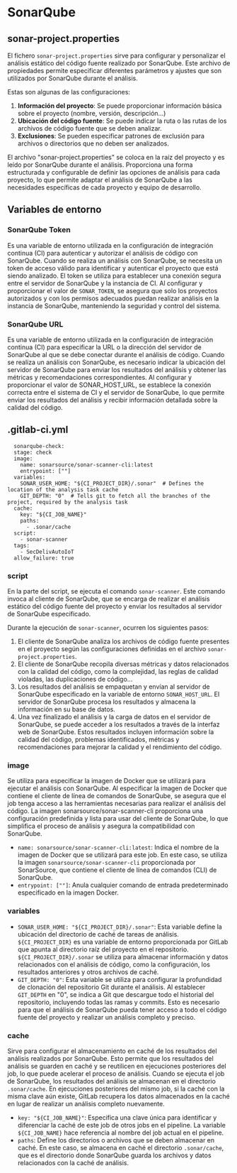 # SonarQube
## sonar-project.properties
El fichero `sonar-project.properties` sirve para configurar y personalizar el análisis estático del código fuente realizado por SonarQube. Este archivo de propiedades permite especificar diferentes parámetros y ajustes que son utilizados por SonarQube durante el análisis.

Estas son algunas de las configuraciones:
1. **Información del proyecto**: Se puede proporcionar información básica sobre el proyecto (nombre, versión, descripción...)
2. **Ubicación del código fuente**: Se puede indicar la ruta o las rutas de los archivos de código fuente que se deben analizar.
3. **Exclusiones**: Se pueden especificar patrones de exclusión para archivos o directorios que no deben ser analizados.

El archivo "sonar-project.properties" se coloca en la raíz del proyecto y es leído por SonarQube durante el análisis. Proporciona una forma estructurada y configurable de definir las opciones de análisis para cada proyecto, lo que permite adaptar el análisis de SonarQube a las necesidades específicas de cada proyecto y equipo de desarrollo.

## Variables de entorno
### SonarQube Token
Es una variable de entorno utilizada en la configuración de integración continua (CI) para autenticar y autorizar el análisis de código con SonarQube. Cuando se realiza un análisis con SonarQube, se necesita un token de acceso válido para identificar y autenticar el proyecto que está siendo analizado. El token se utiliza para establecer una conexión segura entre el servidor de SonarQube y la instancia de CI. Al configurar y proporcionar el valor de `SONAR_TOKEN`, se asegura que solo los proyectos autorizados y con los permisos adecuados puedan realizar análisis en la instancia de SonarQube, manteniendo la seguridad y control del sistema.

### SonarQube URL
Es una variable de entorno utilizada en la configuración de integración continua (CI) para especificar la URL o la dirección del servidor de SonarQube al que se debe conectar durante el análisis de código. Cuando se realiza un análisis con SonarQube, es necesario indicar la ubicación del servidor de SonarQube para enviar los resultados del análisis y obtener las métricas y recomendaciones correspondientes. Al configurar y proporcionar el valor de SONAR_HOST_URL, se establece la conexión correcta entre el sistema de CI y el servidor de SonarQube, lo que permite enviar los resultados del análisis y recibir información detallada sobre la calidad del código.

## .gitlab-ci.yml
```
  sonarqube-check:
  stage: check
  image: 
    name: sonarsource/sonar-scanner-cli:latest
    entrypoint: [""]
  variables:
    SONAR_USER_HOME: "${CI_PROJECT_DIR}/.sonar"  # Defines the location of the analysis task cache
    GIT_DEPTH: "0"  # Tells git to fetch all the branches of the project, required by the analysis task
  cache:
    key: "${CI_JOB_NAME}"
    paths:
      - .sonar/cache
  script: 
    - sonar-scanner
  tags:
    - SecDelivAutoIoT
  allow_failure: true
```

### script
En la parte del script, se ejecuta el comando `sonar-scanner`. Este comando invoca al cliente de SonarQube, que se encarga de realizar el análisis estático del código fuente del proyecto y enviar los resultados al servidor de SonarQube especificado.

Durante la ejecución de `sonar-scanner`, ocurren los siguientes pasos:
1. El cliente de SonarQube analiza los archivos de código fuente presentes en el proyecto según las configuraciones definidas en el archivo `sonar-project.properties`.
2. El cliente de SonarQube recopila diversas métricas y datos relacionados con la calidad del código, como la complejidad, las reglas de calidad violadas, las duplicaciones de código...
3. Los resultados del análisis se empaquetan y envían al servidor de SonarQube especificado en la variable de entorno `SONAR_HOST_URL`. El servidor de SonarQube procesa los resultados y almacena la información en su base de datos.
4. Una vez finalizado el análisis y la carga de datos en el servidor de SonarQube, se puede acceder a los resultados a través de la interfaz web de SonarQube. Estos resultados incluyen información sobre la calidad del código, problemas identificados, métricas y recomendaciones para mejorar la calidad y el rendimiento del código.

### image
Se utiliza para especificar la imagen de Docker que se utilizará para ejecutar el análisis con SonarQube. Al especificar la imagen de Docker que contiene el cliente de línea de comandos de SonarQube, se asegura que el job tenga acceso a las herramientas necesarias para realizar el análisis del código. La imagen sonarsource/sonar-scanner-cli proporciona una configuración predefinida y lista para usar del cliente de SonarQube, lo que simplifica el proceso de análisis y asegura la compatibilidad con SonarQube.
- `name: sonarsource/sonar-scanner-cli:latest`: Indica el nombre de la imagen de Docker que se utilizará para este job. En este caso, se utiliza la imagen `sonarsource/sonar-scanner-cli` proporcionada por SonarSource, que contiene el cliente de línea de comandos (CLI) de SonarQube.
- `entrypoint: [""]`:  Anula cualquier comando de entrada predeterminado especificado en la imagen Docker.

### variables
- `SONAR_USER_HOME: "${CI_PROJECT_DIR}/.sonar"`: Esta variable define la ubicación del directorio de caché de tareas de análisis. `${CI_PROJECT_DIR}` es una variable de entorno proporcionada por GitLab que apunta al directorio raíz del proyecto en el repositorio. `${CI_PROJECT_DIR}/.sonar` se utiliza para almacenar información y datos relacionados con el análisis de código, como la configuración, los resultados anteriores y otros archivos de caché.
- `GIT_DEPTH: "0"`: Esta variable se utiliza para configurar la profundidad de clonación del repositorio Git durante el análisis. Al establecer `GIT_DEPTH` en "0", se indica a Git que descargue todo el historial del repositorio, incluyendo todas las ramas y commits. Esto es necesario para que el análisis de SonarQube pueda tener acceso a todo el código fuente del proyecto y realizar un análisis completo y preciso.

### cache
Sirve para configurar el almacenamiento en caché de los resultados del análisis realizados por SonarQube. Esto permite que los resultados del análisis se guarden en caché y se reutilicen en ejecuciones posteriores del job, lo que puede acelerar el proceso de análisis. Cuando se ejecuta el job de SonarQube, los resultados del análisis se almacenan en el directorio `.sonar/cache`. En ejecuciones posteriores del mismo job, si la caché con la misma clave aún existe, GitLab recupera los datos almacenados en la caché en lugar de realizar un análisis completo nuevamente.
- `key: "${CI_JOB_NAME}"`: Especifica una clave única para identificar y diferenciar la caché de este job de otros jobs en el pipeline. La variable `${CI_JOB_NAME}` hace referencia al nombre del job actual en el pipeline.
- `paths`: Define los directorios o archivos que se deben almacenar en caché. En este caso, se almacena en caché el directorio `.sonar/cache`, que es el directorio donde SonarQube guarda los archivos y datos relacionados con la caché de análisis.
